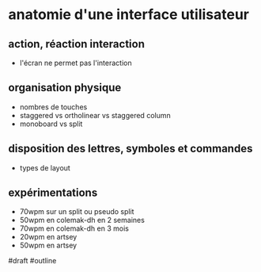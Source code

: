 # anatomie d'une interface utilisateur


## action, réaction interaction

- l'écran ne permet pas l'interaction


## organisation physique

- nombres de touches
- staggered vs ortholinear vs staggered column
- monoboard vs split


## disposition des lettres, symboles et commandes

- types de layout


## expérimentations

- 70wpm sur un split ou pseudo split
- 50wpm en colemak-dh en 2 semaines
- 70wpm en colemak-dh en 3 mois
- 20wpm en artsey
- 50wpm en artsey


#draft
#outline
